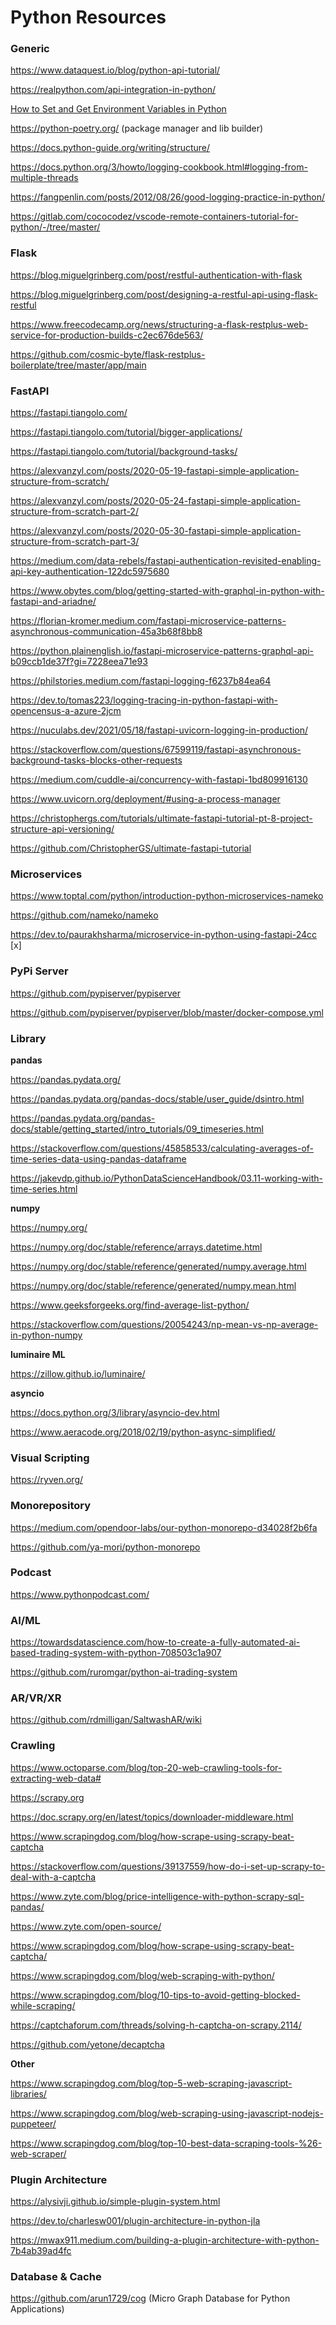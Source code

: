 # Python Resources

### Generic

https://www.dataquest.io/blog/python-api-tutorial/

https://realpython.com/api-integration-in-python/

[How to Set and Get Environment Variables in Python](https://able.bio/rhett/how-to-set-and-get-environment-variables-in-python--274rgt5)

https://python-poetry.org/ (package manager and lib builder)

https://docs.python-guide.org/writing/structure/

https://docs.python.org/3/howto/logging-cookbook.html#logging-from-multiple-threads

https://fangpenlin.com/posts/2012/08/26/good-logging-practice-in-python/

https://gitlab.com/cococodez/vscode-remote-containers-tutorial-for-python/-/tree/master/

### Flask

https://blog.miguelgrinberg.com/post/restful-authentication-with-flask

https://blog.miguelgrinberg.com/post/designing-a-restful-api-using-flask-restful

https://www.freecodecamp.org/news/structuring-a-flask-restplus-web-service-for-production-builds-c2ec676de563/

https://github.com/cosmic-byte/flask-restplus-boilerplate/tree/master/app/main

### FastAPI

https://fastapi.tiangolo.com/

https://fastapi.tiangolo.com/tutorial/bigger-applications/

https://fastapi.tiangolo.com/tutorial/background-tasks/

https://alexvanzyl.com/posts/2020-05-19-fastapi-simple-application-structure-from-scratch/

https://alexvanzyl.com/posts/2020-05-24-fastapi-simple-application-structure-from-scratch-part-2/

https://alexvanzyl.com/posts/2020-05-30-fastapi-simple-application-structure-from-scratch-part-3/

https://medium.com/data-rebels/fastapi-authentication-revisited-enabling-api-key-authentication-122dc5975680

https://www.obytes.com/blog/getting-started-with-graphql-in-python-with-fastapi-and-ariadne/

https://florian-kromer.medium.com/fastapi-microservice-patterns-asynchronous-communication-45a3b68f8bb8

https://python.plainenglish.io/fastapi-microservice-patterns-graphql-api-b09ccb1de37f?gi=7228eea71e93

https://philstories.medium.com/fastapi-logging-f6237b84ea64

https://dev.to/tomas223/logging-tracing-in-python-fastapi-with-opencensus-a-azure-2jcm

https://nuculabs.dev/2021/05/18/fastapi-uvicorn-logging-in-production/

https://stackoverflow.com/questions/67599119/fastapi-asynchronous-background-tasks-blocks-other-requests

https://medium.com/cuddle-ai/concurrency-with-fastapi-1bd809916130

https://www.uvicorn.org/deployment/#using-a-process-manager

https://christophergs.com/tutorials/ultimate-fastapi-tutorial-pt-8-project-structure-api-versioning/

https://github.com/ChristopherGS/ultimate-fastapi-tutorial

### Microservices

https://www.toptal.com/python/introduction-python-microservices-nameko

https://github.com/nameko/nameko

https://dev.to/paurakhsharma/microservice-in-python-using-fastapi-24cc [x]

### PyPi Server

https://github.com/pypiserver/pypiserver

https://github.com/pypiserver/pypiserver/blob/master/docker-compose.yml

### Library

**pandas**

https://pandas.pydata.org/

https://pandas.pydata.org/pandas-docs/stable/user_guide/dsintro.html

https://pandas.pydata.org/pandas-docs/stable/getting_started/intro_tutorials/09_timeseries.html

https://stackoverflow.com/questions/45858533/calculating-averages-of-time-series-data-using-pandas-dataframe

https://jakevdp.github.io/PythonDataScienceHandbook/03.11-working-with-time-series.html

**numpy**

https://numpy.org/

https://numpy.org/doc/stable/reference/arrays.datetime.html

https://numpy.org/doc/stable/reference/generated/numpy.average.html

https://numpy.org/doc/stable/reference/generated/numpy.mean.html

https://www.geeksforgeeks.org/find-average-list-python/

https://stackoverflow.com/questions/20054243/np-mean-vs-np-average-in-python-numpy

**luminaire ML**

https://zillow.github.io/luminaire/

**asyncio**

https://docs.python.org/3/library/asyncio-dev.html

https://www.aeracode.org/2018/02/19/python-async-simplified/

### Visual Scripting

https://ryven.org/

### Monorepository

https://medium.com/opendoor-labs/our-python-monorepo-d34028f2b6fa

https://github.com/ya-mori/python-monorepo

### Podcast

https://www.pythonpodcast.com/

### AI/ML

https://towardsdatascience.com/how-to-create-a-fully-automated-ai-based-trading-system-with-python-708503c1a907

https://github.com/ruromgar/python-ai-trading-system

### AR/VR/XR

https://github.com/rdmilligan/SaltwashAR/wiki

### Crawling

https://www.octoparse.com/blog/top-20-web-crawling-tools-for-extracting-web-data#

https://scrapy.org

https://doc.scrapy.org/en/latest/topics/downloader-middleware.html

https://www.scrapingdog.com/blog/how-scrape-using-scrapy-beat-captcha

https://stackoverflow.com/questions/39137559/how-do-i-set-up-scrapy-to-deal-with-a-captcha

https://www.zyte.com/blog/price-intelligence-with-python-scrapy-sql-pandas/

https://www.zyte.com/open-source/

https://www.scrapingdog.com/blog/how-scrape-using-scrapy-beat-captcha/

https://www.scrapingdog.com/blog/web-scraping-with-python/

https://www.scrapingdog.com/blog/10-tips-to-avoid-getting-blocked-while-scraping/

https://captchaforum.com/threads/solving-h-captcha-on-scrapy.2114/

https://github.com/yetone/decaptcha

**Other**

https://www.scrapingdog.com/blog/top-5-web-scraping-javascript-libraries/

https://www.scrapingdog.com/blog/web-scraping-using-javascript-nodejs-puppeteer/

https://www.scrapingdog.com/blog/top-10-best-data-scraping-tools-%26-web-scraper/

### Plugin Architecture

https://alysivji.github.io/simple-plugin-system.html

https://dev.to/charlesw001/plugin-architecture-in-python-jla

https://mwax911.medium.com/building-a-plugin-architecture-with-python-7b4ab39ad4fc

### Database & Cache

https://github.com/arun1729/cog (Micro Graph Database for Python Applications)
